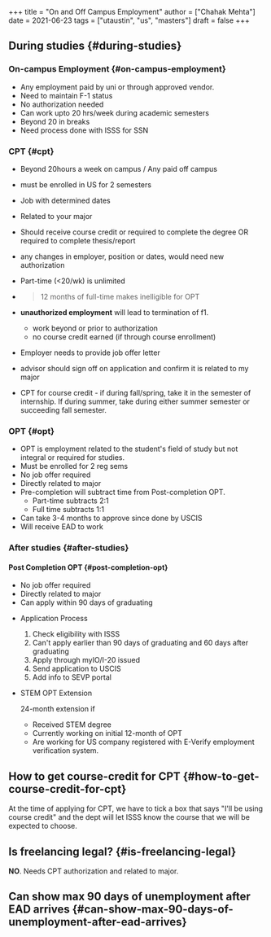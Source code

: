 +++
title = "On and Off Campus Employment"
author = ["Chahak Mehta"]
date = 2021-06-23
tags = ["utaustin", "us", "masters"]
draft = false
+++

## During studies {#during-studies}


### On-campus Employment {#on-campus-employment}

-   Any employment paid by uni or through approved vendor.
-   Need to maintain F-1 status
-   No authorization needed
-   Can work upto 20 hrs/week during academic semesters
-   Beyond 20 in breaks
-   Need process done with ISSS for SSN


### CPT {#cpt}

-   Beyond 20hours a week on campus / Any paid off campus
-   must be enrolled in US for 2 semesters
-   Job with determined dates
-   Related to your major
-   Should receive course credit or required to complete the degree OR required to complete thesis/report
-   any changes in employer, position or dates, would need new authorization
-   Part-time (<20/wk) is unlimited
-   >12 months of full-time makes inelligible for OPT
-   **unauthorized employment** will lead to termination of f1.
    -   work beyond or prior to authorization
    -   no course credit earned (if through course enrollment)

-   Employer needs to provide job offer letter

-   advisor should sign off on application and confirm it is related to my major

-   CPT for course credit - if during fall/spring, take it in the semester of internship. If during summer, take during either summer semester or succeeding fall semester.


### OPT {#opt}

-   OPT is employment related to the student's field of study but not integral or required for studies.
-   Must be enrolled for 2 reg sems
-   No job offer required
-   Directly related to major
-   Pre-completion will subtract time from Post-completion OPT.
    -   Part-time subtracts 2:1
    -   Full time subtracts 1:1
-   Can take 3-4 months to approve since done by USCIS
-   Will receive EAD to work


### After studies {#after-studies}


#### Post Completion OPT {#post-completion-opt}

-   No job offer required
-   Directly related to major
-   Can apply within 90 days of graduating

<!--list-separator-->

-  Application Process

    1.  Check eligibility with ISSS
    2.  Can't apply earlier than 90 days of graduating and 60 days after graduating
    3.  Apply through myIO/I-20 issued
    4.  Send application to USCIS
    5.  Add info to SEVP portal

<!--list-separator-->

-  STEM OPT Extension

    24-month extension if

    -   Received STEM degree
    -   Currently working on initial 12-month of OPT
    -   Are working for US company registered with E-Verify employment verification system.


## How to get course-credit for CPT {#how-to-get-course-credit-for-cpt}

At the time of applying for CPT, we have to tick a box that says "I'll be using course credit" and the dept will let ISSS know the course that we will be expected to choose.


## Is freelancing legal? {#is-freelancing-legal}

**NO**. Needs CPT authorization and related to major.


## Can show max 90 days of unemployment after EAD arrives {#can-show-max-90-days-of-unemployment-after-ead-arrives}
